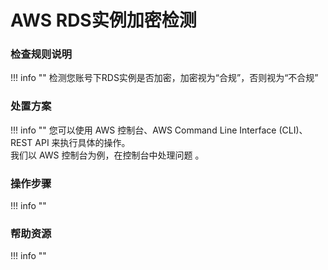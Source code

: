 # AWS RDS实例加密检测


### 检查规则说明
!!! info ""
    检测您账号下RDS实例是否加密，加密视为“合规”，否则视为“不合规”

### 处置方案
!!! info ""
    您可以使用 AWS 控制台、AWS Command Line Interface (CLI)、REST API 来执行具体的操作。   
    我们以 AWS 控制台为例，在控制台中处理问题 。


### 操作步骤
!!! info ""




### 帮助资源
!!! info ""
    